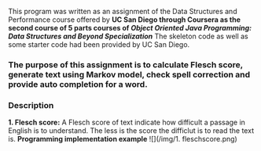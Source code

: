 This program was written as an assignment of the Data Structures and Performance course offered by __UC San Diego through Coursera as the second course of 5 parts courses of _Object Oriented Java Programming: Data Structures and Beyond Specialization___ The skeleton code as well as some starter code had been provided by UC San Diego.

### The purpose of this assignment is to calculate Flesch score, generate text using Markov model, check spell correction and provide auto completion for a word.

### Description
__1. Flesch score:__ A Flesch score of text indicate how difficult a passage in English is to understand. The less is the score the difficlut is to read the text is.
__Programming implementation example__ ![](/img/1. fleschscore.png)

